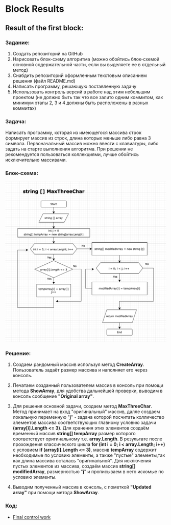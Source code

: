 # **Block Results**

## Result of the first block:

### **Задание:**

1. Создать репозиторий на GitHub
2. Нарисовать блок-схему алгоритма (можно обойтись блок-схемой основной содержательной части, если вы выделяете ее в отдельный метод)
3. Снабдить репозиторий оформленным текстовым описанием решения (файл README.md) 
4. Написать программу, решающую поставленную задачу
5. Использовать контроль версий в работе над этим небольшим проектом (не должно быть так что все залито одним коммитом, как минимум этапы 2, 3 и 4 должны быть расположены в разных коммитах)

### **Задача:**

Написать программу, которая из имеющегося массива строк формирует массив из строк, длина которых меньше либо равна 3 символа. Первоначальный массив можно ввести с клавиатуры, либо задать на старте выполнения алгоритма. 
При решении не рекомендуется пользоваться коллекциями, лучше обойтись исключительно массивами.

### Блок-схема:
![FlowChart](https://github.com/SmiTTR77/Block_Results/blob/main/img/bs.png)

### Решение:

1. Создаем рандомный массив используя метод **CreateArray**. Пользователь задаёт размер массива и наполняет его через консоль. 

2. Печатаем созданный пользователем массив в консоль при помощи метода **ShowArray**, для удобства дальнейшей проверки, выводим в консоль сообщение **"Original array"**.

3. Для решения основной задачи, создаем метод **MaxThreeChar**. Метод принимает на вход "оригинальный" массив, далле создаем локальную переменную "**j**" - задача которой посчитать колличество элементов массива соответствующих главному условию задачи **(array[i].Length <= 3)**. Для хранения этих элементов создаём временный массив **string[] tempArray** размер которого соответствует оригинальному т.е. **array.Length**. В результате после прохождения классического цикла **for (int i = 0; i < array.Length; i++)** с условием **if (array[i].Length <= 3)**, массив **tempArray** содержит необходимые по условию элементы, а также "пустые" элементы,так как длина массива осталась "оригинальной". Для исключения пустых элементов из массива, создаём массив **string[] modifiedArray**, размерностью "**j**" и прописываем в него искомые по условию элементы.

4. Выводим полученный массив в консоль, с пометкой **"Updated array"** при помощи метода **ShowArray**.
### Код:
* [Final control work](https://github.com/SmiTTR77/Block_Results/blob/main/FinalControlWork1/Program.cs)

